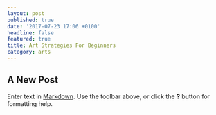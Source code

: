 ```yaml
---
layout: post
published: true
date: '2017-07-23 17:06 +0100'
headline: false
featured: true
title: Art Strategies For Beginners
category: arts
---
```

## A New Post

Enter text in [Markdown](http://daringfireball.net/projects/markdown/). Use the toolbar above, or click the **?** button for formatting help.
